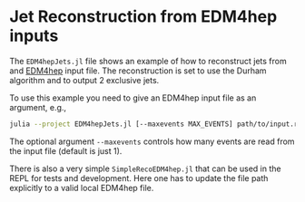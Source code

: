 # Jet Reconstruction from EDM4hep inputs

The `EDM4hepJets.jl` file shows an example of how to reconstruct jets from and
[EDM4hep](https://edm4hep.web.cern.ch) input file. The reconstruction is set to
use the Durham algorithm and to output 2 exclusive jets.

To use this example you need to give an EDM4hep input file as an argument, e.g.,

```sh
julia --project EDM4hepJets.jl [--maxevents MAX_EVENTS] path/to/input.root
```

The optional argument `--maxevents` controls how many events are read from the
input file (default is just 1).

There is also a very simple `SimpleRecoEDM4hep.jl` that can be used in the REPL
for tests and development. Here one has to update the file path explicitly to a
valid local EDM4hep file.
